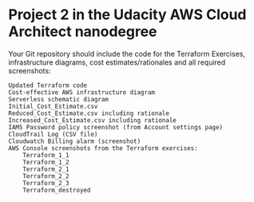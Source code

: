 # Project 2 in the Udacity AWS Cloud Architect nanodegree

Your Git repository should include the code for the Terraform Exercises, infrastructure diagrams, cost estimates/rationales and all required screenshots:

    Updated Terraform code
    Cost-effective AWS infrastructure diagram
    Serverless schematic diagram
    Initial_Cost_Estimate.csv
    Reduced_Cost_Estimate.csv including rationale
    Increased_Cost_Estimate.csv including rationale
    IAMS Password policy screenshot (from Account settings page)
    CloudTrail Log (CSV file)
    Cloudwatch Billing alarm (screenshot)
    AWS Console screenshots from the Terraform exercises:
        Terraform_1_1
        Terraform_1_2
        Terraform_2_1
        Terraform_2_2
        Terraform_2_3
        Terraform_destroyed

